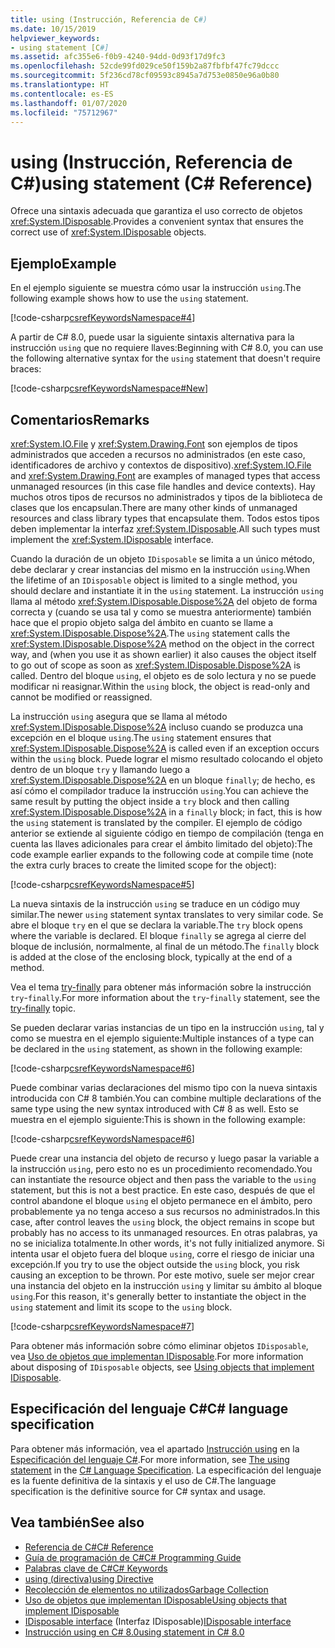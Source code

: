 ```yaml
---
title: using (Instrucción, Referencia de C#)
ms.date: 10/15/2019
helpviewer_keywords:
- using statement [C#]
ms.assetid: afc355e6-f0b9-4240-94dd-0d93f17d9fc3
ms.openlocfilehash: 52cde99fd029ce50f159b2a87fbfbf47fc79dccc
ms.sourcegitcommit: 5f236cd78cf09593c8945a7d753e0850e96a0b80
ms.translationtype: HT
ms.contentlocale: es-ES
ms.lasthandoff: 01/07/2020
ms.locfileid: "75712967"
---
```

# <a name="using-statement-c-reference"></a><span data-ttu-id="c0ed4-102">using (Instrucción, Referencia de C#)</span><span class="sxs-lookup"><span data-stu-id="c0ed4-102">using statement (C# Reference)</span></span>

<span data-ttu-id="c0ed4-103">Ofrece una sintaxis adecuada que garantiza el uso correcto de objetos <xref:System.IDisposable>.</span><span class="sxs-lookup"><span data-stu-id="c0ed4-103">Provides a convenient syntax that ensures the correct use of <xref:System.IDisposable> objects.</span></span>

## <a name="example"></a><span data-ttu-id="c0ed4-104">Ejemplo</span><span class="sxs-lookup"><span data-stu-id="c0ed4-104">Example</span></span>

<span data-ttu-id="c0ed4-105">En el ejemplo siguiente se muestra cómo usar la instrucción `using`.</span><span class="sxs-lookup"><span data-stu-id="c0ed4-105">The following example shows how to use the `using` statement.</span></span>

[!code-csharp[csrefKeywordsNamespace#4](~/samples/snippets/csharp/VS_Snippets_VBCSharp/csrefKeywordsNamespace/CS/csrefKeywordsNamespace.cs#4)]

<span data-ttu-id="c0ed4-106">A partir de C# 8.0, puede usar la siguiente sintaxis alternativa para la instrucción `using` que no requiere llaves:</span><span class="sxs-lookup"><span data-stu-id="c0ed4-106">Beginning with C# 8.0, you can use the following alternative syntax for the `using` statement that doesn't require braces:</span></span>

[!code-csharp[csrefKeywordsNamespace#New](~/samples/snippets/csharp/VS_Snippets_VBCSharp/csrefKeywordsNamespace/CS/csrefKeywordsNamespace.cs#ModernUsing)]

## <a name="remarks"></a><span data-ttu-id="c0ed4-107">Comentarios</span><span class="sxs-lookup"><span data-stu-id="c0ed4-107">Remarks</span></span>

<span data-ttu-id="c0ed4-108"><xref:System.IO.File> y <xref:System.Drawing.Font> son ejemplos de tipos administrados que acceden a recursos no administrados (en este caso, identificadores de archivo y contextos de dispositivo).</span><span class="sxs-lookup"><span data-stu-id="c0ed4-108"><xref:System.IO.File> and <xref:System.Drawing.Font> are examples of managed types that access unmanaged resources (in this case file handles and device contexts).</span></span> <span data-ttu-id="c0ed4-109">Hay muchos otros tipos de recursos no administrados y tipos de la biblioteca de clases que los encapsulan.</span><span class="sxs-lookup"><span data-stu-id="c0ed4-109">There are many other kinds of unmanaged resources and class library types that encapsulate them.</span></span> <span data-ttu-id="c0ed4-110">Todos estos tipos deben implementar la interfaz <xref:System.IDisposable>.</span><span class="sxs-lookup"><span data-stu-id="c0ed4-110">All such types must implement the <xref:System.IDisposable> interface.</span></span>

<span data-ttu-id="c0ed4-111">Cuando la duración de un objeto `IDisposable` se limita a un único método, debe declarar y crear instancias del mismo en la instrucción `using`.</span><span class="sxs-lookup"><span data-stu-id="c0ed4-111">When the lifetime of an `IDisposable` object is limited to a single method, you should declare and instantiate it in the `using` statement.</span></span> <span data-ttu-id="c0ed4-112">La instrucción `using` llama al método <xref:System.IDisposable.Dispose%2A> del objeto de forma correcta y (cuando se usa tal y como se muestra anteriormente) también hace que el propio objeto salga del ámbito en cuanto se llame a <xref:System.IDisposable.Dispose%2A>.</span><span class="sxs-lookup"><span data-stu-id="c0ed4-112">The `using` statement calls the <xref:System.IDisposable.Dispose%2A> method on the object in the correct way, and (when you use it as shown earlier) it also causes the object itself to go out of scope as soon as <xref:System.IDisposable.Dispose%2A> is called.</span></span> <span data-ttu-id="c0ed4-113">Dentro del bloque `using`, el objeto es de solo lectura y no se puede modificar ni reasignar.</span><span class="sxs-lookup"><span data-stu-id="c0ed4-113">Within the `using` block, the object is read-only and cannot be modified or reassigned.</span></span>

<span data-ttu-id="c0ed4-114">La instrucción `using` asegura que se llama al método <xref:System.IDisposable.Dispose%2A> incluso cuando se produzca una excepción en el bloque `using`.</span><span class="sxs-lookup"><span data-stu-id="c0ed4-114">The `using` statement ensures that <xref:System.IDisposable.Dispose%2A> is called even if an exception occurs within the `using` block.</span></span> <span data-ttu-id="c0ed4-115">Puede lograr el mismo resultado colocando el objeto dentro de un bloque `try` y llamando luego a <xref:System.IDisposable.Dispose%2A> en un bloque `finally`; de hecho, es así cómo el compilador traduce la instrucción `using`.</span><span class="sxs-lookup"><span data-stu-id="c0ed4-115">You can achieve the same result by putting the object inside a `try` block and then calling <xref:System.IDisposable.Dispose%2A> in a `finally` block; in fact, this is how the `using` statement is translated by the compiler.</span></span> <span data-ttu-id="c0ed4-116">El ejemplo de código anterior se extiende al siguiente código en tiempo de compilación (tenga en cuenta las llaves adicionales para crear el ámbito limitado del objeto):</span><span class="sxs-lookup"><span data-stu-id="c0ed4-116">The code example earlier expands to the following code at compile time (note the extra curly braces to create the limited scope for the object):</span></span>

[!code-csharp[csrefKeywordsNamespace#5](~/samples/snippets/csharp/VS_Snippets_VBCSharp/csrefKeywordsNamespace/CS/csrefKeywordsNamespace.cs#5)]

<span data-ttu-id="c0ed4-117">La nueva sintaxis de la instrucción `using` se traduce en un código muy similar.</span><span class="sxs-lookup"><span data-stu-id="c0ed4-117">The newer `using` statement syntax translates to very similar code.</span></span> <span data-ttu-id="c0ed4-118">Se abre el bloque `try` en el que se declara la variable.</span><span class="sxs-lookup"><span data-stu-id="c0ed4-118">The `try` block opens where the variable is declared.</span></span> <span data-ttu-id="c0ed4-119">El bloque `finally` se agrega al cierre del bloque de inclusión, normalmente, al final de un método.</span><span class="sxs-lookup"><span data-stu-id="c0ed4-119">The `finally` block is added at the close of the enclosing block, typically at the end of a method.</span></span>

<span data-ttu-id="c0ed4-120">Vea el tema [try-finally](try-finally.md) para obtener más información sobre la instrucción `try`-`finally`.</span><span class="sxs-lookup"><span data-stu-id="c0ed4-120">For more information about the `try`-`finally` statement, see the [try-finally](try-finally.md) topic.</span></span>

<span data-ttu-id="c0ed4-121">Se pueden declarar varias instancias de un tipo en la instrucción `using`, tal y como se muestra en el ejemplo siguiente:</span><span class="sxs-lookup"><span data-stu-id="c0ed4-121">Multiple instances of a type can be declared in the `using` statement, as shown in the following example:</span></span>

[!code-csharp[csrefKeywordsNamespace#6](~/samples/snippets/csharp/VS_Snippets_VBCSharp/csrefKeywordsNamespace/CS/csrefKeywordsNamespace.cs#6)]

<span data-ttu-id="c0ed4-122">Puede combinar varias declaraciones del mismo tipo con la nueva sintaxis introducida con C# 8 también.</span><span class="sxs-lookup"><span data-stu-id="c0ed4-122">You can combine multiple declarations of the same type using the new syntax introduced with C# 8 as well.</span></span> <span data-ttu-id="c0ed4-123">Esto se muestra en el ejemplo siguiente:</span><span class="sxs-lookup"><span data-stu-id="c0ed4-123">This is shown in the following example:</span></span>

[!code-csharp[csrefKeywordsNamespace#6](~/samples/snippets/csharp/VS_Snippets_VBCSharp/csrefKeywordsNamespace/CS/csrefKeywordsNamespace.cs#MultipleUsing)]

<span data-ttu-id="c0ed4-124">Puede crear una instancia del objeto de recurso y luego pasar la variable a la instrucción `using`, pero esto no es un procedimiento recomendado.</span><span class="sxs-lookup"><span data-stu-id="c0ed4-124">You can instantiate the resource object and then pass the variable to the `using` statement, but this is not a best practice.</span></span> <span data-ttu-id="c0ed4-125">En este caso, después de que el control abandone el bloque `using` el objeto permanece en el ámbito, pero probablemente ya no tenga acceso a sus recursos no administrados.</span><span class="sxs-lookup"><span data-stu-id="c0ed4-125">In this case, after control leaves the `using` block, the object remains in scope but probably has no access to its unmanaged resources.</span></span> <span data-ttu-id="c0ed4-126">En otras palabras, ya no se inicializa totalmente.</span><span class="sxs-lookup"><span data-stu-id="c0ed4-126">In other words, it's not fully initialized anymore.</span></span> <span data-ttu-id="c0ed4-127">Si intenta usar el objeto fuera del bloque `using`, corre el riesgo de iniciar una excepción.</span><span class="sxs-lookup"><span data-stu-id="c0ed4-127">If you try to use the object outside the `using` block, you risk causing an exception to be thrown.</span></span> <span data-ttu-id="c0ed4-128">Por este motivo, suele ser mejor crear una instancia del objeto en la instrucción `using` y limitar su ámbito al bloque `using`.</span><span class="sxs-lookup"><span data-stu-id="c0ed4-128">For this reason, it's generally better to instantiate the object in the `using` statement and limit its scope to the `using` block.</span></span>

[!code-csharp[csrefKeywordsNamespace#7](~/samples/snippets/csharp/VS_Snippets_VBCSharp/csrefKeywordsNamespace/CS/csrefKeywordsNamespace.cs#7)]

<span data-ttu-id="c0ed4-129">Para obtener más información sobre cómo eliminar objetos `IDisposable`, vea [Uso de objetos que implementan IDisposable](../../../standard/garbage-collection/using-objects.md).</span><span class="sxs-lookup"><span data-stu-id="c0ed4-129">For more information about disposing of `IDisposable` objects, see [Using objects that implement IDisposable](../../../standard/garbage-collection/using-objects.md).</span></span>

## <a name="c-language-specification"></a><span data-ttu-id="c0ed4-130">Especificación del lenguaje C#</span><span class="sxs-lookup"><span data-stu-id="c0ed4-130">C# language specification</span></span>

<span data-ttu-id="c0ed4-131">Para obtener más información, vea el apartado [Instrucción using](~/_csharplang/spec/statements.md#the-using-statement) en la [Especificación del lenguaje C#](/dotnet/csharp/language-reference/language-specification/introduction).</span><span class="sxs-lookup"><span data-stu-id="c0ed4-131">For more information, see [The using statement](~/_csharplang/spec/statements.md#the-using-statement) in the [C# Language Specification](/dotnet/csharp/language-reference/language-specification/introduction).</span></span> <span data-ttu-id="c0ed4-132">La especificación del lenguaje es la fuente definitiva de la sintaxis y el uso de C#.</span><span class="sxs-lookup"><span data-stu-id="c0ed4-132">The language specification is the definitive source for C# syntax and usage.</span></span>

## <a name="see-also"></a><span data-ttu-id="c0ed4-133">Vea también</span><span class="sxs-lookup"><span data-stu-id="c0ed4-133">See also</span></span>

- [<span data-ttu-id="c0ed4-134">Referencia de C#</span><span class="sxs-lookup"><span data-stu-id="c0ed4-134">C# Reference</span></span>](../index.md)
- [<span data-ttu-id="c0ed4-135">Guía de programación de C#</span><span class="sxs-lookup"><span data-stu-id="c0ed4-135">C# Programming Guide</span></span>](../../programming-guide/index.md)
- [<span data-ttu-id="c0ed4-136">Palabras clave de C#</span><span class="sxs-lookup"><span data-stu-id="c0ed4-136">C# Keywords</span></span>](index.md)
- [<span data-ttu-id="c0ed4-137">using (directiva)</span><span class="sxs-lookup"><span data-stu-id="c0ed4-137">using Directive</span></span>](using-directive.md)
- [<span data-ttu-id="c0ed4-138">Recolección de elementos no utilizados</span><span class="sxs-lookup"><span data-stu-id="c0ed4-138">Garbage Collection</span></span>](../../../standard/garbage-collection/index.md)
- [<span data-ttu-id="c0ed4-139">Uso de objetos que implementan IDisposable</span><span class="sxs-lookup"><span data-stu-id="c0ed4-139">Using objects that implement IDisposable</span></span>](../../../standard/garbage-collection/using-objects.md)
- <span data-ttu-id="c0ed4-140">[IDisposable interface](xref:System.IDisposable) (Interfaz IDisposable)</span><span class="sxs-lookup"><span data-stu-id="c0ed4-140">[IDisposable interface](xref:System.IDisposable)</span></span>
- [<span data-ttu-id="c0ed4-141">Instrucción using en C# 8.0</span><span class="sxs-lookup"><span data-stu-id="c0ed4-141">using statement in C# 8.0</span></span>](~/_csharplang/proposals/csharp-8.0/using.md)
